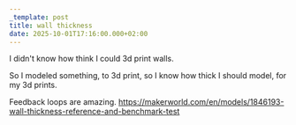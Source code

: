 ```yaml
---
_template: post
title: wall thickness
date: 2025-10-01T17:16:00.000+02:00
---
```

I didn't know how think I could 3d print walls.

So I modeled something, to 3d print, so I know how thick I should model, for my 3d prints.

Feedback loops are amazing.
https://makerworld.com/en/models/1846193-wall-thickness-reference-and-benchmark-test
